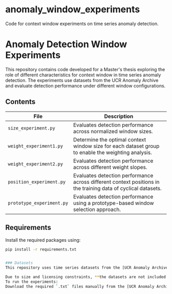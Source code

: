 # anomaly_window_experiments
Code for context window experiments on time series anomaly detection.

# Anomaly Detection Window Experiments

This repository contains code developed for a Master's thesis exploring the role of different characteristics for context window in time series anomaly detection. The experiments use datasets from the UCR Anomaly Archive and evaluate detection performance under different window configurations.

## Contents

| File                          | Description                                                                                                       |
|------------------------------|--------------------------------------------------------------------------------------------------------------------|
| `size_experiment.py`         | Evaluates detection performance across normalized window sizes.                                                    |
| `weight_experiment1.py`      | Determine the optimal context window size for each dataset group to enable the weighting analysis.                 |
| `weight_experiment2.py`      | Evaluates detection performance across different weight slopes.                                                    |
| `position_experiment.py`     | Evaluates detection performance across different context positions in the training data of cyclical datasets.      |
| `prototype_experiment.py`    | Evaluates detection performance using a prototype-based window selection approach.                                 |

## Requirements

Install the required packages using:

```bash
pip install -r requirements.txt


### Datasets
This repository uses time series datasets from the [UCR Anomaly Archive](https://www.cs.ucr.edu/~eamonn/discords/).

Due to size and licensing constraints, **the datasets are not included in this repository**.  
To run the experiments:
Download the required `.txt` files manually from the [UCR Anomaly Archive](https://www.cs.ucr.edu/~eamonn/discords/).

